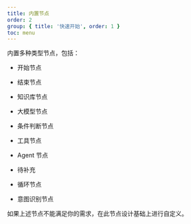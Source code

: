 ```yaml
---
title: 内置节点
order: 2
group: { title: '快速开始', order: 1 }
toc: menu
---
```


内置多种类型节点，包括：

- 开始节点
- 结束节点
- 知识库节点
- 大模型节点
- 条件判断节点
- 工具节点
- Agent 节点

- 待补充
- 循环节点
- 意图识别节点

如果上述节点不能满足你的需求，在此节点设计基础上进行自定义。

``` tsx | pure

```

## 
